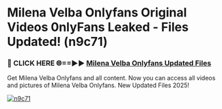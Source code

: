 # Milena Velba Onlyfans Original Videos 0nlyFans Leaked - Files Updated! (n9c71)

<h3>🔴 CLICK HERE 🌐==►► <a href="https://tinyurl.com/2m67pmp6" rel="nofollow">Milena Velba Onlyfans Updated Files</a></h3>

Get Milena Velba Onlyfans and all content. Now you can access all videos and pictures of Milena Velba Onlyfans. New Updated Files 2025!

[![n9c71](https://i.imgur.com/H4QAA4z.gif)](https://tinyurl.com/2m67pmp6)